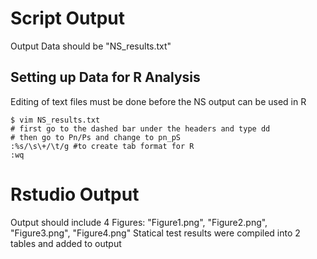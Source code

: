 # Script Output 
Output Data should be "NS_results.txt"
## Setting up Data for R Analysis
Editing of text files must be done before the NS output can be used in R
```
$ vim NS_results.txt
# first go to the dashed bar under the headers and type dd
# then go to Pn/Ps and change to pn_pS
:%s/\s\+/\t/g #to create tab format for R
:wq
```
# Rstudio Output 
Output should include 4 Figures: "Figure1.png", "Figure2.png", "Figure3.png", "Figure4.png"
Statical test results were compiled into 2 tables and added to output
